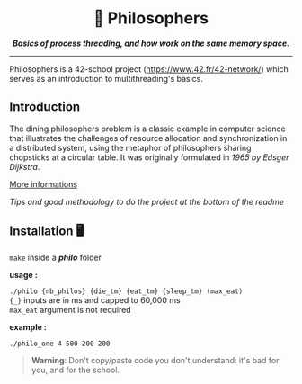<h1 align="center">
	📖 Philosophers
</h1>

<p align="center">
	<b><i>Basics of process threading, and how work on the same memory space.</i></b><br>
</p>

---

Philosophers is a 42-school project (https://www.42.fr/42-network/) which serves as an introduction to multithreading's basics.  

## Introduction

The dining philosophers problem is a classic example in computer science that illustrates the challenges of resource allocation and synchronization in a distributed system, using the metaphor of philosophers sharing chopsticks at a circular table. It was originally formulated in *1965 by Edsger Dijkstra*.

[More informations](https://en.wikipedia.org/wiki/Dining_philosophers_problem)

*Tips and good methodology to do the project at the bottom of the readme*

## Installation 🖥

`make` inside a __*philo*__ folder

__usage :__

`./philo {nb_philos} {die_tm} {eat_tm} {sleep_tm} (max_eat)`  
`{_}` inputs are in ms and capped to 60,000 ms  
`max_eat` argument is not required

__example :__

`./philo_one 4 500 200 200`

> **Warning**: Don't copy/paste code you don't understand: it's bad for you, and for the school.
